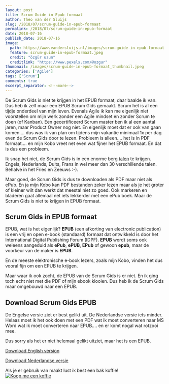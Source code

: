 ```yaml
---
layout: post
title: Scrum Guide in Epub formaat
author: Theo van der Sluijs
slug: /2018/07/scrum-guide-in-epub-formaat
permalink: /2018/07/scrum-guide-in-epub-formaat
date: 2018-07-16
publish_date: 2018-07-16
image:
  path: https://www.vandersluijs.nl/images/scrum-guide-in-epub-formaat.jpeg
  feature: scrum-guide-in-epub-formaat.jpeg
  credit: "özgür uzun"
  creditlink: "https://www.pexels.com/@ozgur"
thumbnail: /images/scrum-guide-in-epub-formaat_thumbnail.jpeg
categories: ['Agile']
tags: ['Scrum']
comments: true
excerpt_separator: <!--more-->
---
```

De Scrum Gids is niet te krijgen in het EPUB formaat, daar baalde ik van. Dus heb ik zelf maar een EPUB Scrum Gids gemaakt. Scrum het is al een tijdje onderdeel van mijn leven. Evenals Agile ik kan me eigenlijk niet voorstellen om mijn werk zonder een Agile mindset en zonder Scrum te doen (of Kanban). Een gecertificeerd Scrum master ben ik al een aantal jaren, maar Product Owner nog niet. En eigenlijk moet dat er ook van gaan komen.... dus was ik van plan om tijdens mijn vakantie minimaal 1x per dag even de Scrum Gids door te lezen. Probleem is alleen.... het is in PDF formaat.... en mijn Kobo vreet net even wat fijner het EPUB formaat. En dat is dus een probleem.
<!--more-->
Ik snap het niet, de Scrum Gids is in een enorme berg [talen](http://www.scrumguides.org/download.html) te krijgen. Engels, Nederlands, Duits, Frans in wel meer dan 30 verschillende talen. Behalve in het Fries en Zeeuws :-).

Maar goed, de Scrum Gids is dus te downloaden als PDF maar niet als ePub. En ja mijn Kobo kan PDF bestanden zeker lezen maar als je het groter of kleiner wilt dan werkt dat meestal niet zo goed. Ook markeren en bladeren gaat allemaal net iets lekkerder met een ePub boek. Maar de Scrum Gids is niet te krijgen in EPUB formaat.

## Scrum Gids in EPUB formaat

EPUB, wat is het eigenlijk? **EPUB** (een afkorting van electronic publication) is een vrij en open e-book (standaard) formaat dat ontwikkeld is door het International Digital Publishing Forum (IDPF). **EPUB** wordt soms ook weleens aangeduid als **ePub**, **ePUB**, **EPub** of gewoon **epub**, maar de voorkeur van de maker is **EPUB**.

En de meeste elektronische e-book lezers, zoals mijn Kobo, vinden het dus vooral fijn om een EPUB te krijgen.

Maar waar ik ook zocht, de EPUB van de Scrum Gids is er niet. En ik ging toch echt niet met die PDF of mijn ebook klooien. Dus heb ik de Scrum Gids maar omgebouwd naar een EPUB.

## Download Scrum Gids EPUB
De Engelse versie ziet er best gelikt uit. De Nederlandse versie iets minder. Helaas moet ik het ook doen met een PDF wat ik moet converteren naar MS Word wat ik moet converteren naar EPUB.... en er komt nogal wat rotzooi mee.

Dus sorry als het er niet helemaal gelikt uitziet, maar het is een EPUB.

[Download English version](https://drive.google.com/open?id=16SsoLNM_eBG7uiaJhY4UDVjK1jPVOD-P)

[Download Nederlandse versie](https://drive.google.com/open?id=1FIzCHqhHZ4Qx8pr3xrZVaACBNz34WMea)

Als je er gebruik van maakt lust ik best een bak koffie!
[![Koop me een koffie](https://www.buymeacoffee.com/assets/img/custom_images/orange_img.png)](https://www.buymeacoffee.com/itheo)
